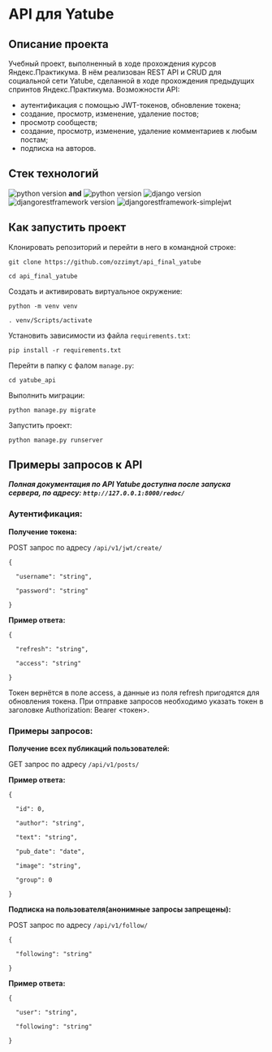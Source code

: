 # API для Yatube
## Описание проекта

Учебный проект, выполненный в ходе прохождения курсов Яндекс.Практикума. В нём реализован REST API и CRUD для социальной сети Yatube, сделанной в ходе прохождения предыдущих спринтов Яндекс.Практикума.
Возможности API:
- аутентификация с помощью JWT-токенов, обновление токена;
- создание, просмотр, изменение, удаление постов;
- просмотр сообществ;
- создание, просмотр, изменение, удаление комментариев к любым постам;
- подписка на авторов.

## **Стек технологий**
![python version](https://img.shields.io/badge/Python-3.7.8-green) **and** ![python version](https://img.shields.io/badge/Python-3.9.9-green)
![django version](https://img.shields.io/badge/Django-3.2.16-green)
![djangorestframework version](https://img.shields.io/badge/djangorestframework-3.12.4-green)
![djangorestframework-simplejwt](https://img.shields.io/badge/djangorestframework_simplejwt-4.7.2-green)


## Как запустить проект
Клонировать репозиторий и перейти в него в командной строке:
```
git clone https://github.com/ozzimyt/api_final_yatube
```
```
cd api_final_yatube
```
Cоздать и активировать виртуальное окружение:
```
python -m venv venv
```
```
. venv/Scripts/activate
```
Установить зависимости из файла ```requirements.txt```:
```
pip install -r requirements.txt
```
Перейти в папку с фалом ```manage.py```:
```
cd yatube_api
```
Выполнить миграции:
```
python manage.py migrate
```
Запустить проект:
```
python manage.py runserver
```

## Примеры запросов к API
***Полная документация по API Yatube доступна после запуска сервера, по адресу: `http://127.0.0.1:8000/redoc/`***
  
### Аутентификация:

**Получение токена:**

POST запрос по адресу ```/api/v1/jwt/create/```

    {

      "username": "string",

      "password": "string"

    }

**Пример ответа:**

    {

      "refresh": "string",

      "access": "string"

    }

Токен вернётся в поле access, а данные из поля refresh пригодятся для обновления токена. 
При отправке запроcов необходимо указать токен в заголовке Authorization: Bearer <токен>.

### Примеры запросов:

**Получение всех публикаций пользователей:**

GET запрос по адресу ```/api/v1/posts/```

**Пример ответа:**


    {

      "id": 0,

      "author": "string",

      "text": "string",

      "pub_date": "date",

      "image": "string",

      "group": 0

    }


**Подписка на пользователя(анонимные запросы запрещены):**

POST запрос по адресу ```/api/v1/follow/```

    {

      "following": "string"
      
    }

**Пример ответа:**

    {

      "user": "string",

      "following": "string"

    }
